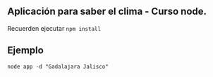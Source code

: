 ## Aplicación para saber el clima - Curso node.

Recuerden ejecutar ``` npm install ```

## Ejemplo

```
node app -d "Gadalajara Jalisco"
```

